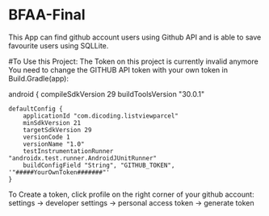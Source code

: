 # BFAA-Final
This App can find github account users using Github API and is able to save favourite users using SQLLite.

#To Use this Project:
The Token on this project is currently invalid anymore
You need to change the GITHUB API token with your own token in Build.Gradle(app):

android {
    compileSdkVersion 29
    buildToolsVersion "30.0.1"

    defaultConfig {
        applicationId "com.dicoding.listviewparcel"
        minSdkVersion 21
        targetSdkVersion 29
        versionCode 1
        versionName "1.0"
        testInstrumentationRunner "androidx.test.runner.AndroidJUnitRunner"
        buildConfigField "String", "GITHUB_TOKEN", '"#####YourOwnToken#######"'
    }
    
To Create a token, click profile on the right corner of your github account:
settings -> developer settings -> personal access token -> generate token


